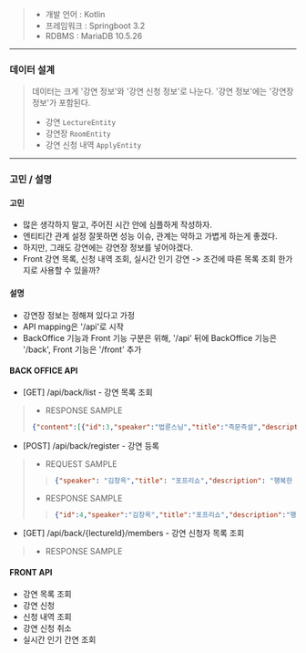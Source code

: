 >* 개발 언어 : Kotlin
>* 프레임워크 : Springboot 3.2
>* RDBMS : MariaDB 10.5.26
***

### 데이터 설계
> 데이터는 크게 '강연 정보'와 '강연 신청 정보'로 나눈다.
> '강연 정보'에는 '강연장 정보'가 포함된다.
>* 강연 ``` LectureEntity ```
>* 강연장 ``` RoomEntity ```
>* 강연 신청 내역 ``` ApplyEntity ```
***

### 고민 / 설명
#### 고민
* 많은 생각하지 말고, 주어진 시간 안에 심플하게 작성하자.
* 엔티티간 관계 설정 잘못하면 성능 이슈, 관계는 약하고 가볍게 하는게 좋겠다.
* 하지만, 그래도 강연에는 강연장 정보를 넣어야겠다.
* Front 강연 목록, 신청 내역 조회, 실시간 인기 강연 -> 조건에 따른 목록 조회 한가지로 사용할 수 있을까?

#### 설명
* 강연장 정보는 정해져 있다고 가정
* API mapping은 '/api'로 시작
* BackOffice 기능과 Front 기능 구분은 위해, '/api' 뒤에 BackOffice 기능은 '/back', Front 기능은 '/front' 추가

#### BACK OFFICE API
* [GET] /api/back/list - 강연 목록 조회
>* RESPONSE SAMPLE
> ```json
> {"content":[{"id":3,"speaker":"법륜스님","title":"즉문즉설","description":"생각보다 간단한 행복해지는 방법","startTime":"2024-09-29T13:00:00","endTime":"2024-09-29T15:00:00","createTime":"2024-09-29T10:51:34.569524","updateTime":null,"roomId":3},{"id":2,"speaker":"김미경","title":"인생명언","description":"오늘 하루 괜찮았나요","startTime":"2024-09-29T13:00:00","endTime":"2024-09-29T15:00:00","createTime":"2024-09-29T10:51:16.150628","updateTime":null,"roomId":2}],"pageable":{"pageNumber":0,"pageSize":2,"sort":{"empty":false,"sorted":true,"unsorted":false},"offset":0,"paged":true,"unpaged":false},"last":false,"totalElements":3,"totalPages":2,"size":2,"number":0,"sort":{"empty":false,"sorted":true,"unsorted":false},"first":true,"numberOfElements":2,"empty":false}

* [POST] /api/back/register - 강연 등록
>* REQUEST SAMPLE
>> ```json
>> {"speaker": "김창옥","title": "포프리쇼","description": "행복한 순간을 기억해주세요","startTime": "2024-09-29 13:00:00","endTime": "2024-09-29 15:00:00",}
>* RESPONSE SAMPLE
>> ```json
>> {"id":4,"speaker":"김창옥","title":"포프리쇼","description":"행복한 순간을 기억해주세요","startTime":"2024-09-29T13:00:00","endTime":"2024-09-29T15:00:00","createTime":"2024-09-29T11:59:17.7705606","updateTime":null,"roomId":1}

* [GET] /api/back/{lectureId}/members - 강연 신청자 목록 조회
>* RESPONSE SAMPLE

#### FRONT API
* 강연 목록 조회
* 강연 신청
* 신청 내역 조회
* 강연 신청 취소
* 실시간 인기 간연 조회
